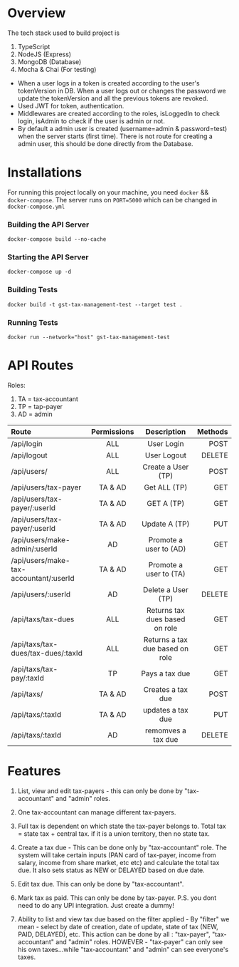 # Overview

The tech stack used to build project is

1. TypeScript
1. NodeJS (Express)
1. MongoDB (Database)
1. Mocha & Chai (For testing)

- When a user logs in a token is created according to the user's tokenVersion in DB. When a user logs out or changes the password we update the tokenVersion and all the previous tokens are revoked.
- Used JWT for token, authentication.
- Middlewares are created according to the roles, isLoggedIn to check login, isAdmin to check if the user is admin or not.
- By default a admin user is created (username=admin & password=test) when the server starts (first time). There is not route for creating a admin user, this should be done directly from the Database.

# Installations

For running this project locally on your machine, you need `docker` && `docker-compose`.
The server runs on `PORT=5000` which can be changed in `docker-compose.yml`

### Building the API Server

```
docker-compose build --no-cache
```

### Starting the API Server

```
docker-compose up -d
```

### Building Tests

```
docker build -t gst-tax-management-test --target test .
```

### Running Tests

```
docker run --network="host" gst-tax-management-test
```

# API Routes

Roles:

1. TA = tax-accountant
1. TP = tap-payer
1. AD = admin

| Route                                  | Permissions |           Description           | Methods |
| :------------------------------------- | :---------: | :-----------------------------: | ------: |
| /api/login                             |     ALL     |           User Login            |    POST |
| /api/logout                            |     ALL     |           User Logout           |  DELETE |
| /api/users/                            |     ALL     |       Create a User (TP)        |    POST |
| /api/users/tax-payer                   |   TA & AD   |          Get ALL (TP)           |     GET |
| /api/users/tax-payer/:userId           |   TA & AD   |           GET A (TP)            |     GET |
| /api/users/tax-payer/:userId           |   TA & AD   |          Update A (TP)          |     PUT |
| /api/users/make-admin/:userId          |     AD      |     Promote a user to (AD)      |     GET |
| /api/users/make-tax-accountant/:userId |   TA & AD   |     Promote a user to (TA)      |     GET |
| /api/users/:userId                     |     AD      |       Delete a User (TP)        |  DELETE |
| /api/taxs/tax-dues                     |     ALL     | Returns tax dues based on role  |     GET |
| /api/taxs/tax-dues/tax-dues/:taxId     |     ALL     | Returns a tax due based on role |     GET |
| /api/taxs/tax-pay/:taxId               |     TP      |         Pays a tax due          |     GET |
| /api/taxs/                             |   TA & AD   |        Creates a tax due        |    POST |
| /api/taxs/:taxId                       |   TA & AD   |        updates a tax due        |     PUT |
| /api/taxs/:taxId                       |     AD      |       remomves a tax due        |  DELETE |

# Features

1. List, view and edit tax-payers - this can only be done by "tax-accountant" and "admin" roles.

1. One tax-accountant can manage different tax-payers.

1. Full tax is dependent on which state the tax-payer belongs to. Total tax = state tax + central tax. if it is a union territory, then no state tax.

1. Create a tax due - This can be done only by "tax-accountant" role. The system will take certain inputs (PAN card of tax-payer, income from salary, income from share market, etc etc) and calculate the total tax due. It also sets status as NEW or DELAYED based on due date.

1. Edit tax due. This can only be done by "tax-accountant".

1. Mark tax as paid. This can only be done by tax-payer. P.S. you dont need to do any UPI integration. Just create a dummy!

1. Ability to list and view tax due based on the filter applied - By "filter" we mean - select by date of creation, date of update, state of tax (NEW, PAID, DELAYED), etc. This action can be done by all : "tax-payer", "tax-accountant" and "admin" roles. HOWEVER - "tax-payer" can only see his own taxes...while "tax-accountant" and "admin" can see everyone's taxes.
